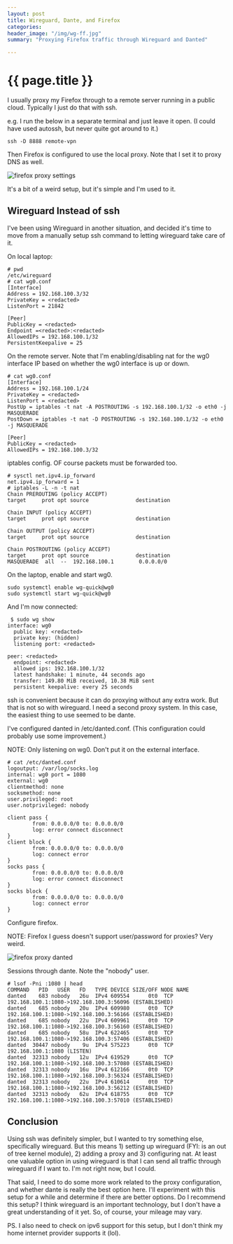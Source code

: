 ```yaml
---
layout: post
title: Wireguard, Dante, and Firefox
categories:
header_image: "/img/wg-ff.jpg"
summary: "Proxying Firefox traffic through Wireguard and Danted"

---
```


# {{ page.title }}

I usually proxy my Firefox through to a remote server running in a public cloud.  Typically I just do that with ssh. 

e.g. I run the below in a separate terminal and just leave it open.  (I could have used autossh, but never quite got around to it.)

```
ssh -D 8888 remote-vpn
```

Then Firefox is configured to use the local proxy. Note that I set it to proxy DNS as well.

![firefox proxy settings](/img/ff-proxy.jpg)


It's a bit of a weird setup, but it's simple and I'm used to it.

## Wireguard Instead of ssh

I've been using Wireguard in another situation, and decided it's time to move from a manually setup ssh command to letting wireguard take care of it.

On local laptop:

```
# pwd
/etc/wireguard
# cat wg0.conf 
[Interface]
Address = 192.168.100.3/32
PrivateKey = <redacted>
ListenPort = 21842

[Peer]
PublicKey = <redacted>
Endpoint =<redacted>:<redacted>
AllowedIPs = 192.168.100.1/32
PersistentKeepalive = 25
```

On the remote server. Note that I'm enabling/disabling nat for the wg0 interface IP based on whether the wg0 interface is up or down.

```
# cat wg0.conf 
[Interface]
Address = 192.168.100.1/24
PrivateKey = <redacted>
ListenPort = <redacted>
PostUp = iptables -t nat -A POSTROUTING -s 192.168.100.1/32 -o eth0 -j MASQUERADE
PostDown = iptables -t nat -D POSTROUTING -s 192.168.100.1/32 -o eth0 -j MASQUERADE

[Peer]
PublicKey = <redacted>
AllowedIPs = 192.168.100.3/32
```

iptables config. OF course packets must be forwarded too.

```
# sysctl net.ipv4.ip_forward
net.ipv4.ip_forward = 1
# iptables -L -n -t nat
Chain PREROUTING (policy ACCEPT)
target     prot opt source               destination         

Chain INPUT (policy ACCEPT)
target     prot opt source               destination         

Chain OUTPUT (policy ACCEPT)
target     prot opt source               destination         

Chain POSTROUTING (policy ACCEPT)
target     prot opt source               destination         
MASQUERADE  all  --  192.168.100.1        0.0.0.0/0  
```

On the laptop, enable and start wg0.

```
sudo systemctl enable wg-quick@wg0
sudo systemctl start wg-quick@wg0
```


And I'm now connected:

```
 $ sudo wg show
interface: wg0
  public key: <redacted>
  private key: (hidden)
  listening port: <redacted>

peer: <redacted>
  endpoint: <redacted>
  allowed ips: 192.168.100.1/32
  latest handshake: 1 minute, 44 seconds ago
  transfer: 149.80 MiB received, 10.38 MiB sent
  persistent keepalive: every 25 seconds
```

ssh is convenient because it can do proxying without any extra work. But that is not so with wireguard. I need a second proxy system. In this case, the easiest thing to use seemed to be dante.

I've configured danted in /etc/danted.conf. (This configuration could probably use some improvement.)

NOTE: Only listening on wg0. Don't put it on the external interface.

```
# cat /etc/danted.conf
logoutput: /var/log/socks.log
internal: wg0 port = 1080
external: wg0
clientmethod: none
socksmethod: none
user.privileged: root
user.notprivileged: nobody

client pass {
        from: 0.0.0.0/0 to: 0.0.0.0/0
        log: error connect disconnect
}
client block {
        from: 0.0.0.0/0 to: 0.0.0.0/0
        log: connect error
}
socks pass {
        from: 0.0.0.0/0 to: 0.0.0.0/0
        log: error connect disconnect
}
socks block {
        from: 0.0.0.0/0 to: 0.0.0.0/0
        log: connect error
}
```

Configure firefox.

NOTE: Firefox I guess doesn't support user/password for proxies? Very weird.

![firefox proxy danted](/img/ff-proxy2.jpg)

Sessions through dante. Note the "nobody" user.

```
# lsof -Pni :1080 | head
COMMAND   PID   USER   FD   TYPE DEVICE SIZE/OFF NODE NAME
danted    683 nobody   26u  IPv4 609554      0t0  TCP 192.168.100.1:1080->192.168.100.3:56096 (ESTABLISHED)
danted    685 nobody   20u  IPv4 609980      0t0  TCP 192.168.100.1:1080->192.168.100.3:56166 (ESTABLISHED)
danted    685 nobody   22u  IPv4 609961      0t0  TCP 192.168.100.1:1080->192.168.100.3:56160 (ESTABLISHED)
danted    685 nobody   58u  IPv4 622465      0t0  TCP 192.168.100.1:1080->192.168.100.3:57406 (ESTABLISHED)
danted  30447 nobody    9u  IPv4 575223      0t0  TCP 192.168.100.1:1080 (LISTEN)
danted  32313 nobody   12u  IPv4 619529      0t0  TCP 192.168.100.1:1080->192.168.100.3:57080 (ESTABLISHED)
danted  32313 nobody   16u  IPv4 612166      0t0  TCP 192.168.100.1:1080->192.168.100.3:56324 (ESTABLISHED)
danted  32313 nobody   22u  IPv4 610614      0t0  TCP 192.168.100.1:1080->192.168.100.3:56212 (ESTABLISHED)
danted  32313 nobody   62u  IPv4 618755      0t0  TCP 192.168.100.1:1080->192.168.100.3:57010 (ESTABLISHED)
```

## Conclusion

Using ssh was definitely simpler, but I wanted to try something else, specifically wireguard. But this means 1) setting up wireguard (FYI: is an out of tree kernel module), 2) adding a proxy and 3) configuring nat. At least one valuable option in using wireguard is that I can send all traffic through wireguard if I want to. I'm not right now, but I could.

That said, I need to do some more work related to the proxy configuration, and whether dante is really the best option here. I'll experiment with this setup for a while and determine if there are better options. Do I recommend this setup? I think wireguard is an important technology, but I don't have a great understanding of it yet. So, of course, your mileage may vary.

PS. I also need to check on ipv6 support for this setup, but I don't think my home internet provider supports it (lol).
